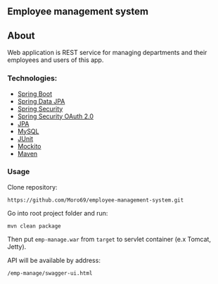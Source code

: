## Employee management system

## About

Web application is REST service for managing departments and their employees and users of this app.

### Technologies:
* [Spring Boot](https://spring.io/projects/spring-boot)
* [Spring Data JPA](https://spring.io/projects/spring-data-jpa)
* [Spring Security](https://spring.io/projects/spring-security)
* [Spring Security OAuth 2.0](https://spring.io/projects/spring-security-oauth)
* [JPA](http://www.oracle.com/technetwork/java/javaee/tech/persistence-jsp-140049.html)
* [MySQL](https://www.mysql.com/)
* [JUnit](https://junit.org/junit5/)
* [Mockito](https://site.mockito.org/)
* [Maven](https://maven.apache.org/)

### Usage

Clone repository:
```
https://github.com/Moro69/employee-management-system.git
```

Go into root project folder and run:
```
mvn clean package
```
 
Then put ```emp-manage.war``` from ```target``` to servlet container (e.x Tomcat, Jetty).

API will be available by address: 
```
/emp-manage/swagger-ui.html
```



